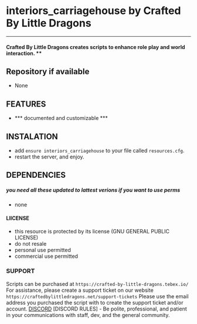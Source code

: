 # interiors_carriagehouse by Crafted By Little Dragons
----
#### Crafted By Little Dragons creates scripts to enhance role play and world interaction. **

## Repository if available
- None
 
## FEATURES  
* *** documented and customizable *** 
 
## INSTALATION
* add `ensure interiors_carriagehouse` to your file called `resources.cfg`.  
* restart the server, and enjoy.

## DEPENDENCIES
##### you need all these updated to lattest verions if you want to use perms  
* none

#### LlICENSE
* this resource is protected by its license (GNU GENERAL PUBLIC LICENSE)
* do not resale
* personal use permitted
* commercial use permitted

### SUPPORT
Scripts can be purchased at `https://crafted-by-little-dragons.tebex.io/`
For assistance, please create a support ticket on our website `https://craftedbylittledragons.net/support-tickets` 
Please use the email address you purchased the script with to create the support ticket and/or account.
[DISCORD](`https://discord.gg/pTgJNjVDby`)
[DISCORD RULES] - Be polite, professional, and patient in your communications with staff, dev, and the general community.


